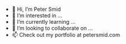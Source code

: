 - 👋 Hi, I’m Peter Smid
- 👀 I’m interested in ...
- 🌱 I’m currently learning ...
- 💞️ I’m looking to collaborate on ...
- 📫 Check out my portfolio at petersmid.com

